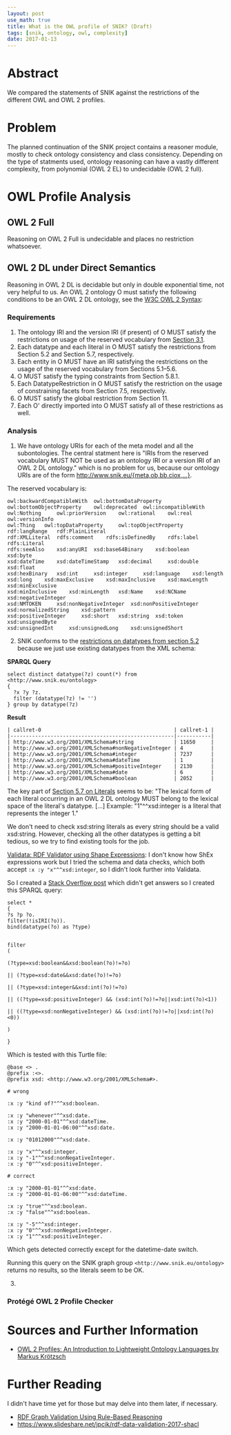 ```yaml
---
layout: post
use_math: true 
title: What is the OWL profile of SNIK? (Draft)
tags: [snik, ontology, owl, complexity]
date: 2017-01-13
---
```


# Abstract
We compared the statements of SNIK against the restrictions of the different OWL and OWL 2 profiles.

# Problem
The planned continuation of the SNIK project contains a reasoner module, mostly to check ontology consistency and class consistency.
Depending on the type of statments used, ontology reasoning can have a vastly different complexity, from polynomial (OWL 2 EL) to undecidable (OWL 2 full). 
 
# OWL Profile Analysis

## OWL 2 Full
Reasoning on OWL 2 Full is undecidable and places no restriction whatsoever.

## OWL 2 DL under Direct Semantics
Reasoning in OWL 2 DL is decidable but only in double exponential time, not very helpful to us.
An OWL 2 ontology O must satisfy the following conditions to be an OWL 2 DL ontology, see the [W3C OWL 2 Syntax](https://www.w3.org/TR/owl2-syntax/#Ontologies):

### Requirements
1. The ontology IRI and the version IRI (if present) of O MUST satisfy the restrictions on usage of the reserved vocabulary from [Section 3.1](https://www.w3.org/TR/owl2-syntax/#Ontology_IRI_and_Version_IRI).
2. Each datatype and each literal in O MUST satisfy the restrictions from Section 5.2 and Section 5.7, respectively.
3. Each entity in O MUST have an IRI satisfying the restrictions on the usage of the reserved vocabulary from Sections 5.1–5.6.
4. O MUST satisfy the typing constraints from Section 5.8.1.
5. Each DatatypeRestriction in O MUST satisfy the restriction on the usage of constraining facets from Section 7.5, respectively.
6. O MUST satisfy the global restriction from Section 11.
7. Each O' directly imported into O MUST satisfy all of these restrictions as well. 

### Analysis

1. We have ontology URIs for each of the meta model and all the subontologies. The central statment here is "IRIs from the reserved vocabulary MUST NOT be used as an ontology IRI or a version IRI of an OWL 2 DL ontology." which is no problem for us, because our ontology URIs are of the form http://www.snik.eu/{meta,ob,bb,ciox,...}.

The reserved vocabulary is:

```
owl:backwardCompatibleWith 	owl:bottomDataProperty 	owl:bottomObjectProperty 	owl:deprecated 	owl:incompatibleWith
owl:Nothing 	owl:priorVersion 	owl:rational 	owl:real 	owl:versionInfo
owl:Thing 	owl:topDataProperty 	owl:topObjectProperty 	rdf:langRange 	rdf:PlainLiteral
rdf:XMLLiteral 	rdfs:comment 	rdfs:isDefinedBy 	rdfs:label 	rdfs:Literal
rdfs:seeAlso 	xsd:anyURI 	xsd:base64Binary 	xsd:boolean 	xsd:byte
xsd:dateTime 	xsd:dateTimeStamp 	xsd:decimal 	xsd:double 	xsd:float
xsd:hexBinary 	xsd:int 	xsd:integer 	xsd:language 	xsd:length
xsd:long 	xsd:maxExclusive 	xsd:maxInclusive 	xsd:maxLength 	xsd:minExclusive
xsd:minInclusive 	xsd:minLength 	xsd:Name 	xsd:NCName 	xsd:negativeInteger
xsd:NMTOKEN 	xsd:nonNegativeInteger 	xsd:nonPositiveInteger 	xsd:normalizedString 	xsd:pattern
xsd:positiveInteger 	xsd:short 	xsd:string 	xsd:token 	xsd:unsignedByte
xsd:unsignedInt 	xsd:unsignedLong 	xsd:unsignedShort 	
```

2. SNIK conforms to the [restrictions on datatypes from section 5.2](https://www.w3.org/TR/owl2-syntax/#Datatypes) because we just use existing datatypes from the XML schema:

**SPARQL Query**

```
select distinct datatype(?z) count(*) from <http://www.snik.eu/ontology>
{
  ?x ?y ?z.
  filter (datatype(?z) != '')
} group by datatype(?z)
```

**Result**

```
| callret-0                                           | callret-1 |
|-----------------------------------------------------|-----------|
| http://www.w3.org/2001/XMLSchema#string             | 11650     |
| http://www.w3.org/2001/XMLSchema#nonNegativeInteger | 4         |
| http://www.w3.org/2001/XMLSchema#integer            | 7237      |
| http://www.w3.org/2001/XMLSchema#dateTime           | 1         |
| http://www.w3.org/2001/XMLSchema#positiveInteger    | 2130      |
| http://www.w3.org/2001/XMLSchema#date               | 6         |
| http://www.w3.org/2001/XMLSchema#boolean            | 2052      |
```

The key part of [Section 5.7 on Literals](https://www.w3.org/TR/owl2-syntax/#Literals) seems to be:
"The lexical form of each literal occurring in an OWL 2 DL ontology MUST belong to the lexical space of the literal's datatype. [...] Example: "1"^^xsd:integer is a literal that represents the integer 1."

We don't need to check xsd:string literals as every string should be a valid xsd:string.
However, checking all the other datatypes is getting a bit tedious, so we try to find existing tools for the job.

[Validata: RDF Validator using Shape Expressions](https://www.w3.org/2015/03/ShExValidata/): I don't know how ShEx expressions work but I tried the schema and data checks, which both accept `:x :y "x"^^xsd:integer`, so I didn't look further into Validata. 

So I created a [Stack Overflow post](https://stackoverflow.com/questions/54807315/how-to-validate-rdf-literals-using-sparql) which didn't get answers so I created this SPARQL query:

```
select *
{
?s ?p ?o.
filter(!isIRI(?o)).
bind(datatype(?o) as ?type)


filter
(

(?type=xsd:boolean&&xsd:boolean(?o)!=?o)

|| (?type=xsd:date&&xsd:date(?o)!=?o)

|| (?type=xsd:integer&&xsd:int(?o)!=?o)

|| ((?type=xsd:positiveInteger) && (xsd:int(?o)!=?o||xsd:int(?o)<1))

|| ((?type=xsd:nonNegativeInteger) && (xsd:int(?o)!=?o||xsd:int(?o)<0))

)

}
```

Which is tested with this Turtle file:

```
@base <> .
@prefix :<>.
@prefix xsd: <http://www.w3.org/2001/XMLSchema#>.

# wrong

:x :y "kind of?"^^xsd:boolean.

:x :y "whenever"^^xsd:date.
:x :y "2000-01-01"^^xsd:dateTime.
:x :y "2000-01-01-06:00"^^xsd:date.

:x :y "01012000"^^xsd:date.

:x :y "x"^^xsd:integer.
:x :y "-1"^^xsd:nonNegativeInteger.
:x :y "0"^^xsd:positiveInteger.

# correct

:x :y "2000-01-01"^^xsd:date.
:x :y "2000-01-01-06:00"^^xsd:dateTime.

:x :y "true"^^xsd:boolean.
:x :y "false"^^xsd:boolean.

:x :y "-5"^^xsd:integer.
:x :y "0"^^xsd:nonNegativeInteger.
:x :y "1"^^xsd:positiveInteger.                                                                                                                                                                                    
```

Which gets detected correctly except for the datetime-date switch.

Running this query on the SNIK graph group `<http://www.snik.eu/ontology>` returns no results, so the literals seem to be OK.

3.



### Protégé OWL 2 Profile Checker

# Sources and Further Information

* [OWL 2 Profiles: An Introduction to Lightweight Ontology Languages by Markus Krötzsch](https://www.youtube.com/watch?v=ybfidE6zhts)

# Further Reading

I didn't have time yet for those but may delve into them later, if necessary.

* [RDF Graph Validation Using Rule-Based Reasoning](http://www.semantic-web-journal.net/content/rdf-graph-validation-using-rule-based-reasoning)
* https://www.slideshare.net/jpcik/rdf-data-validation-2017-shacl
